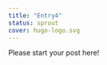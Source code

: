 ```yaml
---
title: "Entry4"
status: sprout
cover: hugo-logo.svg
---
```


<!-- status: sprout, bloom, mature (completion: sprout < bloom < mature ) -->

Please start your post here!